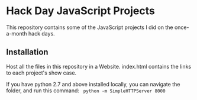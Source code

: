 Hack Day JavaScript Projects
================================

This repository contains some of the JavaScript projects I did on the once-a-month hack days.

Installation
-------------------------

Host all the files in this repository in a Website. index.html contains the links to each project's show case.

If you have python 2.7 and above installed locally, you can navigate the folder, and run this command:
<code>
python -m SimpleHTTPServer 8000
</code>